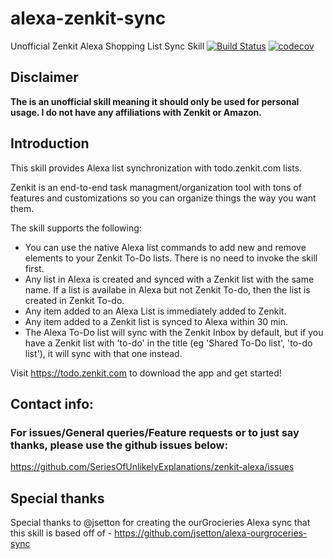 # alexa-zenkit-sync

Unofficial Zenkit Alexa Shopping List Sync Skill
[![Build Status](https://travis-ci.com/SeriesOfUnlikelyExplanations/zenkit-alexa.svg?branch=master)](https://travis-ci.com/SeriesOfUnlikelyExplanations/zenkit-alexa) [![codecov](https://codecov.io/gh/SeriesOfUnlikelyExplanations/zenkit-alexa/branch/master/graph/badge.svg)](https://codecov.io/gh/SeriesOfUnlikelyExplanations/zenkit-alexa)

## Disclaimer

**The is an unofficial skill meaning it should only be used for personal usage. I do not have any affiliations with Zenkit or Amazon.**

## Introduction

This skill provides Alexa list synchronization with todo.zenkit.com lists.

Zenkit is an end-to-end task managment/organization tool with tons of features and customizations so you can organize things the way you want them.

The skill supports the following:
- You can use the native Alexa list commands to add new and remove elements to your Zenkit To-Do lists. There is no need to invoke the skill first.
- Any list in Alexa is created and synced with a Zenkit list with the same name. If a list is availabe in Alexa but not Zenkit To-do, then the list is created in Zenkit To-do.
- Any item added to an Alexa List is immediately added to Zenkit.
- Any item added to a Zenkit list is synced to Alexa within 30 min.
- The Alexa To-Do list will sync with the Zenkit Inbox by default, but if you have a Zenkit list with 'to-do' in the title (eg 'Shared To-Do list', 'to-do list'), it will sync with that one instead.

Visit https://todo.zenkit.com to download the app and get started!

## Contact info:
### For issues/General queries/Feature requests or to just say thanks, please use the github issues below:
https://github.com/SeriesOfUnlikelyExplanations/zenkit-alexa/issues

## Special thanks
Special thanks to @jsetton for creating the ourGrocieries Alexa sync that this skill is based off of - https://github.com/jsetton/alexa-ourgroceries-sync
